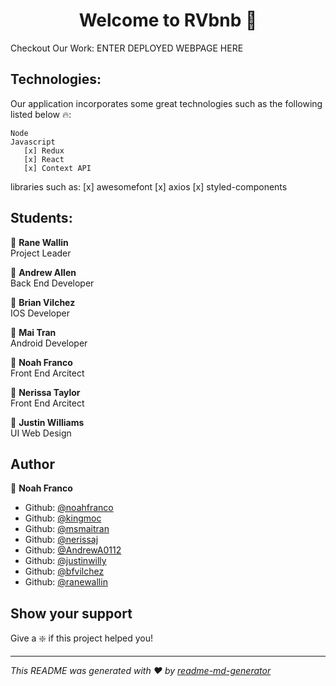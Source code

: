 <h1 align="center">Welcome to RVbnb 👋</h1>

Checkout Our Work: ENTER DEPLOYED WEBPAGE HERE

## Technologies:

Our application incorporates some great technologies such as the following listed below 🔥:

    Node
    Javascript
       [x] Redux
       [x] React
       [x] Context API

libraries such as:
[x] awesomefont
[x] axios
[x] styled-components

## Students:

:princess: **Rane Wallin**<br/>
Project Leader

:prince: **Andrew Allen** <br/>
Back End Developer

:prince: **Brian Vilchez** <br/>
IOS Developer

:princess: **Mai Tran** <br/>
Android Developer

:prince: **Noah Franco** <br/>
Front End Arcitect <br/>

:princess: **Nerissa Taylor** <br/>
Front End Arcitect <br/>

:prince: **Justin Williams** <br/>
UI Web Design <br/>


## Author

:prince: **Noah Franco**

- Github: [@noahfranco](https://github.com/noahfranco)
- Github: [@kingmoc](https://github.com/kingmoc)
- Github: [@msmaitran](https://github.com/msmaitran)
- Github: [@nerissaj](https://github.com/nerissaj)
- Github: [@AndrewA0112](https://github.com/AndrewA0112)
- Github: [@justinwilly](https://github.com/justinwilly)
- Github: [@bfvilchez](https://github.com/bfvilchez)
- Github: [@ranewallin](https://github.com/ranewallin)

## Show your support

Give a :sparkle: if this project helped you!

---

_This README was generated with ❤️ by [readme-md-generator](https://github.com/kefranabg/readme-md-generator)_
